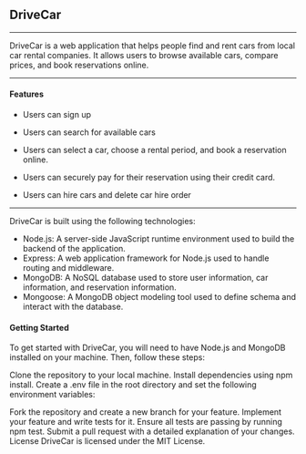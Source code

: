 ## DriveCar
---
DriveCar is a web application that helps people find and rent cars from local car rental companies. It allows users to browse available cars, compare prices, and book reservations online.

---

#### Features

-  Users can sign up 

-  Users can search for available cars 

- Users can select a car, choose a rental period, and book a reservation online.

- Users can securely pay for their reservation using their credit card.

- Users can hire cars and delete car hire order
---

DriveCar is built using the following technologies:

- Node.js: A server-side JavaScript runtime environment used to build the backend of the application.
- Express: A web application framework for Node.js used to handle routing and middleware.
- MongoDB: A NoSQL database used to store user information, car information, and reservation information.
- Mongoose: A MongoDB object modeling tool used to define schema and interact with the database.

#### Getting Started
To get started with DriveCar, you will need to have Node.js and MongoDB installed on your machine. Then, follow these steps:

Clone the repository to your local machine.
Install dependencies using npm install.
Create a .env file in the root directory and set the following environment variables:

Fork the repository and create a new branch for your feature.
Implement your feature and write tests for it.
Ensure all tests are passing by running npm test.
Submit a pull request with a detailed explanation of your changes.
License
DriveCar is licensed under the MIT License.